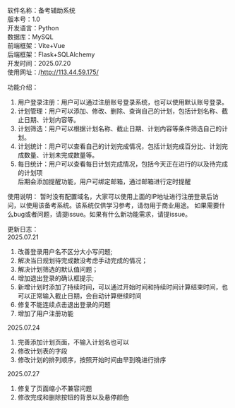 
软件名称：备考辅助系统  
版本号：1.0  
开发语言：Python  
数据库：MySQL  
前端框架：Vite+Vue  
后端框架：Flask+SQLAlchemy  
开发时间：2025.07.20  
使用网址：/http://113.44.59.175/  


功能介绍：  
1. 用户登录注册：用户可以通过注册账号登录系统，也可以使用默认账号登录。
2. 计划管理：用户可以添加、修改、删除、查询自己的计划，包括计划名称、截止日期、计划内容等。
3. 计划筛选：用户可以根据计划名称、截止日期、计划内容等条件筛选自己的计划。
4. 计划统计：用户可以查看自己的计划完成情况，包括计划完成百分比、计划完成数量、计划未完成数量等。
5. 每日统计：用户可以查看每日计划完成情况，包括今天正在进行的以及待完成的计划项  
后期会添加提醒功能，用户可绑定邮箱，通过邮箱进行定时提醒  

使用说明：
暂时没有配置域名，大家可以使用上面的IP地址进行注册登录后访问，以使用该备考系统。该系统仅供学习参考，请勿用于商业用途。
如果需要什么bug或者问题，请提issue。如果有什么新功能需求，请提issue。



更新日志：  
2025.07.21
1. 改善登录用户名不区分大小写问题;
2. 解决当日规划待完成数没考虑手动完成的情况；
3. 解决计划筛选的默认值问题；
4. 增加退出登录的确认框提示;
5. 新增计划时添加了持续时间，可以通过开始时间和持续时间计算结束时间，也可以正常输入截止日期，会自动计算继续时间
6. 修复不能连续点击退出登录的问题
7. 增加了用户注册功能

2025.07.24
1. 完善添加计划页面，不输入计划名也可以
2. 修改计划表的字段
3. 修改计划的排列顺序，按照开始时间由早到晚进行排序

2025.07.27
1. 修复了页面缩小不兼容问题
2. 修改完成和删除按钮的背景以及悬停颜色